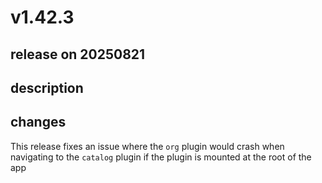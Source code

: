 # v1.42.3

## release on 20250821
## description
## changes
This release fixes an issue where the <code>org</code> plugin would crash when navigating to the <code>catalog</code> plugin if the plugin is mounted at the root of the app

